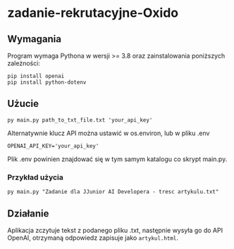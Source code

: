 # zadanie-rekrutacyjne-Oxido

## Wymagania
Program wymaga Pythona w wersji >= 3.8 oraz zainstalowania poniższych zależności:
```
pip install openai
pip install python-dotenv
```
## Użucie
```
py main.py path_to_txt_file.txt 'your_api_key'
```
Alternatywnie klucz API można ustawić w os.environ, lub w pliku .env
```
OPENAI_API_KEY='your_api_key'
```
Plik .env powinien znajdować się w tym samym katalogu co skrypt main.py.
### Przykład użycia
```
py main.py "Zadanie dla JJunior AI Developera - tresc artykulu.txt"
```
## Działanie
Aplikacja zczytuje tekst z podanego pliku .txt, następnie wysyła go do API OpenAI, otrzymaną odpowiedz zapisuje jako `artykul.html`.
